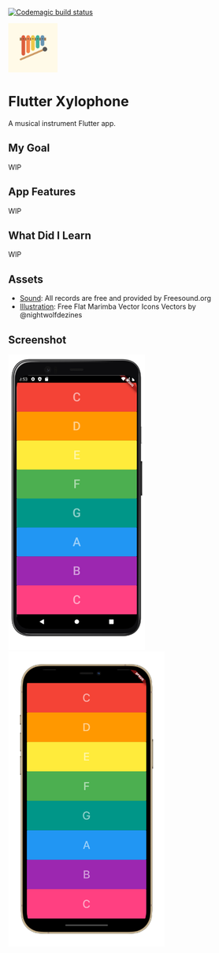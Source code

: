 [![Codemagic build status](https://api.codemagic.io/apps/5fe0dab715bfd1fb13fbc620/5fe0dab715bfd1fb13fbc61f/status_badge.svg)](https://codemagic.io/apps/5fe0dab715bfd1fb13fbc620/5fe0dab715bfd1fb13fbc61f/latest_build)

<img src="./appstore.png" data-canonical-src="./appstore" width="100" height="100" />

# Flutter Xylophone

A musical instrument Flutter app.

## My Goal

WIP

## App Features

WIP

## What Did I Learn

WIP

## Assets

- [Sound](https://freesound.org/search/?q=xylophone): All records are free and provided by Freesound.org
- [Illustration](https://www.vecteezy.com/vector-art/138544-free-flat-marimba-vector-icons): Free Flat Marimba Vector Icons Vectors by @nightwolfdezines

## Screenshot

<div align="left">
  <img src="./mockup/android.png" data-canonical-src="./mockup/android.png" height="600" />
  <img src="./mockup/ios.png" data-canonical-src="./mockup/ios.png" height="600" />
</div>
